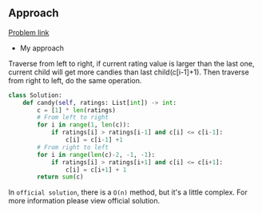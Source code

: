 ## Approach

[Problem link](https://leetcode.com/problems/candy/)

- My approach

Traverse from left to right, if current rating value is larger than the last one, current child will get more candies than last 
child(c[i-1]+1). Then traverse from right to left, do the same operation.

```python
class Solution:
    def candy(self, ratings: List[int]) -> int:
        c = [1] * len(ratings)
        # From left to right
        for i in range(1, len(c)):
            if ratings[i] > ratings[i-1] and c[i] <= c[i-1]:
                c[i] = c[i-1] +1
        # From right to left
        for i in range(len(c)-2, -1, -1):
            if ratings[i] > ratings[i+1] and c[i] <= c[i+1]:
                c[i] = c[i+1] + 1
        return sum(c)
```

In `official solution`, there is a `O(n)` method, but it's a little complex. For more information please view official solution.
